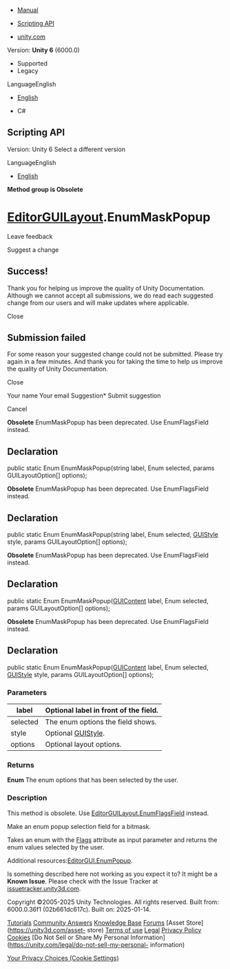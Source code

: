 [ ]()

  * [Manual](../Manual/index.html)
  * [Scripting API](../ScriptReference/index.html)

  * [unity.com](https://unity.com/)

Version: **Unity 6** (6000.0)

  * Supported
  * Legacy

LanguageEnglish

  * [English]()

  * C#

[ ](https://docs.unity3d.com)

## Scripting API

Version: Unity 6 Select a different version

LanguageEnglish

  * [English]()

**Method group is Obsolete**  

#  [EditorGUILayout](EditorGUILayout.html).EnumMaskPopup

Leave feedback

Suggest a change

## Success!

Thank you for helping us improve the quality of Unity Documentation. Although
we cannot accept all submissions, we do read each suggested change from our
users and will make updates where applicable.

Close

## Submission failed

For some reason your suggested change could not be submitted. Please <a>try
again</a> in a few minutes. And thank you for taking the time to help us
improve the quality of Unity Documentation.

Close

Your name Your email Suggestion* Submit suggestion

Cancel

[ ]()

**Obsolete** EnumMaskPopup has been deprecated. Use EnumFlagsField instead.

## Declaration

public static Enum EnumMaskPopup(string label, Enum selected, params
GUILayoutOption[] options);

**Obsolete** EnumMaskPopup has been deprecated. Use EnumFlagsField instead.

## Declaration

public static Enum EnumMaskPopup(string label, Enum selected,
[GUIStyle](GUIStyle.html) style, params GUILayoutOption[] options);

**Obsolete** EnumMaskPopup has been deprecated. Use EnumFlagsField instead.

## Declaration

public static Enum EnumMaskPopup([GUIContent](GUIContent.html) label, Enum
selected, params GUILayoutOption[] options);

**Obsolete** EnumMaskPopup has been deprecated. Use EnumFlagsField instead.

## Declaration

public static Enum EnumMaskPopup([GUIContent](GUIContent.html) label, Enum
selected, [GUIStyle](GUIStyle.html) style, params GUILayoutOption[] options);

### Parameters

label | Optional label in front of the field.  
---|---  
selected | The enum options the field shows.  
style | Optional [GUIStyle](GUIStyle.html).  
options | Optional layout options.  
  
### Returns

**Enum** The enum options that has been selected by the user.

### Description

This method is obsolete. Use
[EditorGUILayout.EnumFlagsField](EditorGUILayout.EnumFlagsField.html) instead.  
  
Make an enum popup selection field for a bitmask.

Takes an enum with the
[Flags](Unity.IO.LowLevel.Unsafe.AsyncReadManagerMetrics.Flags.html) attribute
as input parameter and returns the enum values selected by the user.  
  
Additional resources:[EditorGUI.EnumPopup](EditorGUI.EnumPopup.html).

Is something described here not working as you expect it to? It might be a
**Known Issue**. Please check with the Issue Tracker at
[issuetracker.unity3d.com](https://issuetracker.unity3d.com).

Copyright ©2005-2025 Unity Technologies. All rights reserved. Built from:
6000.0.36f1 (02b661dc617c). Built on: 2025-01-14.

[Tutorials](https://unity3d.com/learn) [Community
Answers](https://answers.unity3d.com) [Knowledge
Base](https://support.unity3d.com/hc/en-us)
[Forums](https://forum.unity3d.com) [Asset Store](https://unity3d.com/asset-
store) [Terms of use](https://docs.unity3d.com/Manual/TermsOfUse.html)
[Legal](https://unity.com/legal) [Privacy
Policy](https://unity.com/legal/privacy-policy)
[Cookies](https://unity.com/legal/cookie-policy) [Do Not Sell or Share My
Personal Information](https://unity.com/legal/do-not-sell-my-personal-
information)

[Your Privacy Choices (Cookie Settings)](javascript:void\(0\);)

